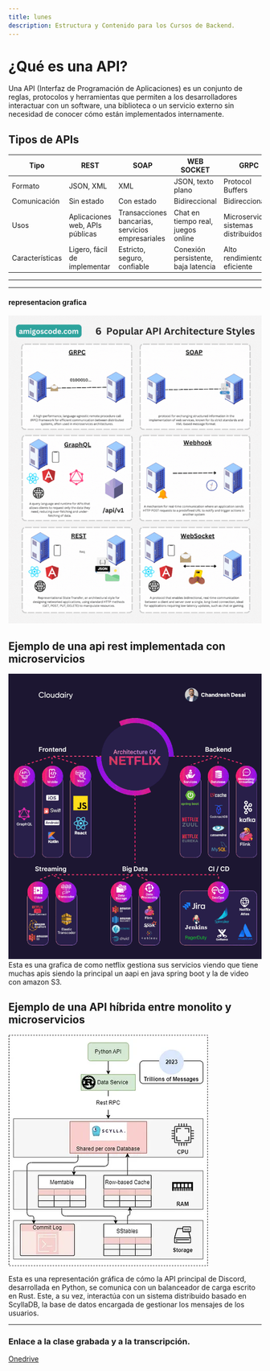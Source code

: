 ```yaml
---
title: lunes
description: Estructura y Contenido para los Cursos de Backend.
---
```

# ¿Qué es una API?
Una API (Interfaz de Programación de Aplicaciones) es un conjunto de reglas,
protocolos y herramientas que permiten a los desarrolladores interactuar con un
software, una biblioteca o un servicio externo sin necesidad de conocer cómo
están implementados internamente.

## Tipos de APIs
| Tipo         | REST               | SOAP                              | WEB SOCKET                  | GRPC                     |
|--------------|--------------------|-----------------------------------|-----------------------------|--------------------------|
| Formato      | JSON, XML          | XML                               | JSON, texto plano           | Protocol Buffers         |
| Comunicación | Sin estado         | Con estado                        | Bidireccional               | Bidireccional            |
| Usos         | Aplicaciones web, APIs públicas | Transacciones bancarias, servicios empresariales | Chat en tiempo real, juegos online | Microservicios, sistemas distribuidos |
| Características | Ligero, fácil de implementar | Estricto, seguro, confiable | Conexión persistente, baja latencia | Alto rendimiento, eficiente |

***
---
#### representacion grafica
![Grafico animado de como se comunican los servidores segun su tipo](../../../assets/1703776643037.gif)

## Ejemplo de una api rest implementada con microservicios
![Grafico de como netflix funciona a nivel de infraestructura](../../../assets/1694984950086.gif)
Esta es una grafica de como netflix gestiona sus servicios viendo que tiene muchas apis siendo la principal un aapi en java spring boot y la de video con amazon S3.

## Ejemplo de una API híbrida entre monolito y microservicios

![Gráfico de cómo Discord funciona a nivel de infraestructura](../../../assets/1_mdYzP6htH1cZfnoVc1WetQ.webp)

Esta es una representación gráfica de cómo la API principal de Discord, desarrollada en Python, se comunica con un balanceador de carga escrito en Rust. Este, a su vez, interactúa con un sistema distribuido basado en ScyllaDB, la base de datos encargada de gestionar los mensajes de los usuarios.

---

### Enlace a la clase grabada y a la transcripción. 

[Onedrive](https://uninorte-my.sharepoint.com/:f:/g/personal/asprinos_uninorte_edu_co/Et-m3TfGKoxGuQ4VldDmms8BZc54a23Tc1EZIRjr3RvtGA?e=WnDo8d)
